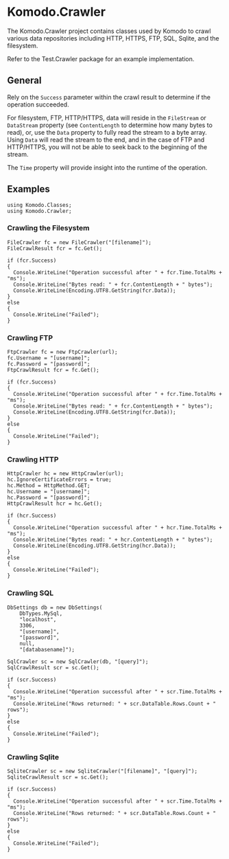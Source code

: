 # Komodo.Crawler

The Komodo.Crawler project contains classes used by Komodo to crawl various data repositories including HTTP, HTTPS, FTP, SQL, Sqlite, and the filesystem.

Refer to the Test.Crawler package for an example implementation.

## General

Rely on the ```Success``` parameter within the crawl result to determine if the operation succeeded.

For filesystem, FTP, HTTP/HTTPS, data will reside in the ```FileStream``` or ```DataStream``` property (see ```ContentLength``` to determine how many bytes to read), or, use the ```Data``` property to fully read the stream to a byte array.  Using ```Data``` will read the stream to the end, and in the case of FTP and HTTP/HTTPS, you will not be able to seek back to the beginning of the stream.

The ```Time``` property will provide insight into the runtime of the operation.

## Examples
```
using Komodo.Classes;
using Komodo.Crawler;
```

### Crawling the Filesystem
```
FileCrawler fc = new FileCrawler("[filename]");
FileCrawlResult fcr = fc.Get();

if (fcr.Success)
{
  Console.WriteLine("Operation successful after " + fcr.Time.TotalMs + "ms");
  Console.WriteLine("Bytes read: " + fcr.ContentLength + " bytes");
  Console.WriteLine(Encoding.UTF8.GetString(fcr.Data));
}
else
{
  Console.WriteLine("Failed");
}
```

### Crawling FTP
``` 
FtpCrawler fc = new FtpCrawler(url);
fc.Username = "[username]";
fc.Password = "[password]";
FtpCrawlResult fcr = fc.Get();

if (fcr.Success)
{
  Console.WriteLine("Operation successful after " + fcr.Time.TotalMs + "ms");
  Console.WriteLine("Bytes read: " + fcr.ContentLength + " bytes");
  Console.WriteLine(Encoding.UTF8.GetString(fcr.Data));
}
else
{
  Console.WriteLine("Failed");
}
```

### Crawling HTTP
```
HttpCrawler hc = new HttpCrawler(url);
hc.IgnoreCertificateErrors = true;
hc.Method = HttpMethod.GET;
hc.Username = "[username]";
hc.Password = "[password]";
HttpCrawlResult hcr = hc.Get();

if (hcr.Success)
{
  Console.WriteLine("Operation successful after " + hcr.Time.TotalMs + "ms");
  Console.WriteLine("Bytes read: " + hcr.ContentLength + " bytes");
  Console.WriteLine(Encoding.UTF8.GetString(hcr.Data));
}
else
{
  Console.WriteLine("Failed");
}
```

### Crawling SQL
```
DbSettings db = new DbSettings(
    DbTypes.MySql,
    "localhost",
    3306,
    "[username]",
    "[password]",
    null,
    "[databasename]");

SqlCrawler sc = new SqlCrawler(db, "[query]");
SqlCrawlResult scr = sc.Get();

if (scr.Success)
{
  Console.WriteLine("Operation successful after " + scr.Time.TotalMs + "ms");
  Console.WriteLine("Rows returned: " + scr.DataTable.Rows.Count + " rows");
}
else
{
  Console.WriteLine("Failed");
}
```

### Crawling Sqlite
```
SqliteCrawler sc = new SqliteCrawler("[filename]", "[query]");
SqliteCrawlResult scr = sc.Get();

if (scr.Success)
{
  Console.WriteLine("Operation successful after " + scr.Time.TotalMs + "ms");  
  Console.WriteLine("Rows returned: " + scr.DataTable.Rows.Count + " rows");
}
else
{
  Console.WriteLine("Failed");
}
```
